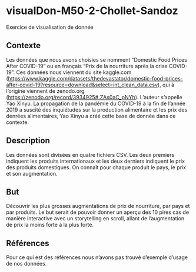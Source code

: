 # visualDon-M50-2-Chollet-Sandoz
Exercice de visualisation de donnée

## Contexte
Les données que nous avons choisies se nomment “Domestic Food Prices After COVID-19” ou en français “Prix de la nourriture après la crise COVID-19”. Ces données nous  viennent du site kaggle.com (https://www.kaggle.com/datasets/thedevastator/domestic-food-prices-after-covid-19?resource=download&select=int_clean_data.csv), qui à l’origine viennent de zenodo.org (https://zenodo.org/record/3934925#.ZAs0aC_pNYh). 
L’auteur s’appelle Yao Xinyu. La propagation de la pandémie du COVID-19 à la fin de l’année 2019 a suscité des inquiétudes sur la production alimentaire et les prix des denrées alimentaires, Yao Xinyu a créé cette base de donnée dans ce contexte.


## Description 
Les données sont divisées en quatre fichiers CSV. Les deux premiers indiquent les produits internationaux et les deux derniers indiquent le prix des produits domestiques. On connaît pour chaque produit le pays, le prix et son augmentation.


## But
Découvrir les plus grosses augmentations de prix de nourriture, par pays et par produits. Le but serait de pouvoir donner un aperçu des 10 pires cas de manière interactive avec un storytelling en scroll, allant de l’augmentation de prix la moins forte à la plus forte. 


## Références
Pour ce qui est des références nous n’avons pas trouvé d’exemple d’usage de nos données.
